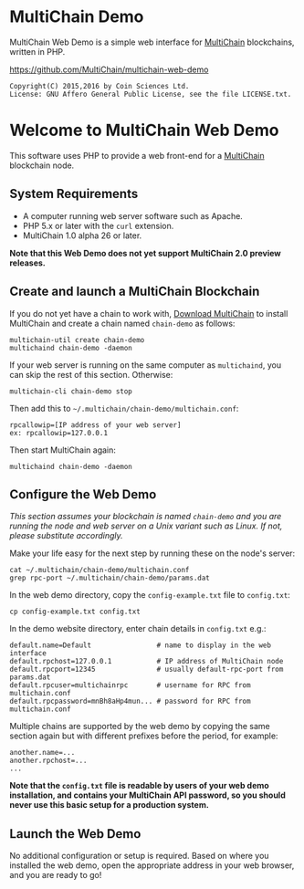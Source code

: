 MultiChain Demo
===================

MultiChain Web Demo is a simple web interface for [MultiChain](http://www.multichain.com/) blockchains, written in PHP.

https://github.com/MultiChain/multichain-web-demo

    Copyright(C) 2015,2016 by Coin Sciences Ltd.
    License: GNU Affero General Public License, see the file LICENSE.txt.


Welcome to MultiChain Web Demo
==============================

This software uses PHP to provide a web front-end for a [MultiChain](http://www.multichain.com/) blockchain node.

System Requirements
-------------------

* A computer running web server software such as Apache.
* PHP 5.x or later with the `curl` extension.
* MultiChain 1.0 alpha 26 or later.

**Note that this Web Demo does not yet support MultiChain 2.0 preview releases.**


Create and launch a MultiChain Blockchain
-----------------------------------------

If you do not yet have a chain to work with, [Download MultiChain](http://www.multichain.com/download-install/) to install MultiChain and create a chain named `chain-demo` as follows:

    multichain-util create chain-demo
    multichaind chain-demo -daemon
    
If your web server is running on the same computer as `multichaind`, you can skip the rest of this section. Otherwise:

    multichain-cli chain-demo stop

Then add this to `~/.multichain/chain-demo/multichain.conf`:

    rpcallowip=[IP address of your web server]
    ex: rpcallowip=127.0.0.1
  
Then start MultiChain again:
  
    multichaind chain-demo -daemon



Configure the Web Demo
----------------------

_This section assumes your blockchain is named `chain-demo` and you are running the node and web server on a Unix variant such as Linux. If not, please substitute accordingly._

Make your life easy for the next step by running these on the node's server:

    cat ~/.multichain/chain-demo/multichain.conf
    grep rpc-port ~/.multichain/chain-demo/params.dat
    
In the web demo directory, copy the `config-example.txt` file to `config.txt`:

	cp config-example.txt config.txt
  
In the demo website directory, enter chain details in `config.txt` e.g.:

    default.name=Default                # name to display in the web interface
    default.rpchost=127.0.0.1           # IP address of MultiChain node
    default.rpcport=12345               # usually default-rpc-port from params.dat
    default.rpcuser=multichainrpc       # username for RPC from multichain.conf
    default.rpcpassword=mnBh8aHp4mun... # password for RPC from multichain.conf

Multiple chains are supported by the web demo by copying the same section again but with different prefixes before the period, for example:

	another.name=...
	another.rpchost=...
	...

**Note that the `config.txt` file is readable by users of your web demo installation, and contains your MultiChain API password, so you should never use this basic setup for a production system.**


Launch the Web Demo
-------------------

No additional configuration or setup is required. Based on where you installed the web demo, open the appropriate address in your web browser, and you are ready to go!
